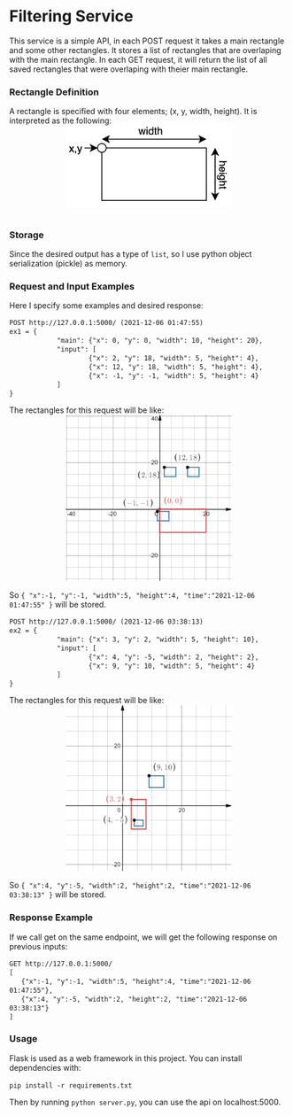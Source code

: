 # Filtering Service
This service is a simple API, in each POST request it takes a main rectangle and some other rectangles. It stores a list of rectangles that are overlaping with the main rectangle. In each GET request, it will return the list of all saved rectangles that were overlaping with theier main rectangle.
### Rectangle Definition
A rectangle is specified with four elements; (x, y, width, height). It is interpreted as the following:
<br>
<img src="assets/rectangle-def.png" alt="Rectangle Definition" width="300" style="display: block;margin-left: auto; margin-right: auto;"/>
<br>
### Storage
Since the desired output has a type of `list`, so I use python object serialization (pickle) as memory.

### Request and Input Examples
Here I specify some examples and desired response:
```
POST http://127.0.0.1:5000/ (2021-12-06 01:47:55)
ex1 = {
            "main": {"x": 0, "y": 0, "width": 10, "height": 20},
            "input": [
                    {"x": 2, "y": 18, "width": 5, "height": 4},
                    {"x": 12, "y": 18, "width": 5, "height": 4},
                    {"x": -1, "y": -1, "width": 5, "height": 4}
            ]
}
```
The rectangles for this request will be like:
<br>
<img src="assets/example1.png" alt="Rectangle Definition" width="300" style="display: block;margin-left: auto; margin-right: auto;"/>
<br>
So `{ "x":-1, "y":-1, "width":5, "height":4, "time":"2021-12-06 01:47:55" }` will be stored.
```
POST http://127.0.0.1:5000/ (2021-12-06 03:38:13)
ex2 = {
            "main": {"x": 3, "y": 2, "width": 5, "height": 10},
            "input": [
                    {"x": 4, "y": -5, "width": 2, "height": 2},
                    {"x": 9, "y": 10, "width": 5, "height": 4}
            ]
}
```
The rectangles for this request will be like:
<br>
<img src="assets/example2.png" alt="Rectangle Definition" width="300" style="display: block;margin-left: auto; margin-right: auto;"/>
<br>
So `{ "x":4, "y":-5, "width":2, "height":2, "time":"2021-12-06 03:38:13" }` will be stored.

### Response Example
If we call get on the same endpoint, we will get the following response on previous inputs:
```
GET http://127.0.0.1:5000/
[
   {"x":-1, "y":-1, "width":5, "height":4, "time":"2021-12-06 01:47:55"},
   {"x":4, "y":-5, "width":2, "height":2, "time":"2021-12-06 03:38:13"}
]
```
### Usage
Flask is used as a web framework in this project. You can install dependencies with:

```pip install -r requirements.txt```

Then by running `python server.py`, you can use the api on localhost:5000.
